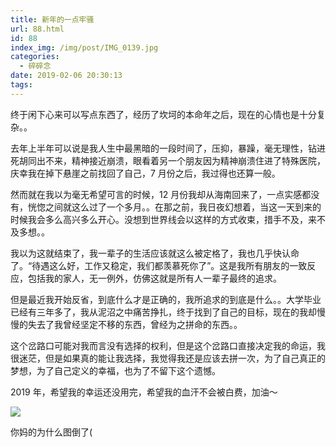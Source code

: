 ```yaml
---
title: 新年的一点牢骚
url: 88.html
id: 88
index_img: /img/post/IMG_0139.jpg
categories:
  - 碎碎念
date: 2019-02-06 20:30:13
tags:
---
```


终于闲下心来可以写点东西了，经历了坎坷的本命年之后，现在的心情也是十分复杂。。

去年上半年可以说是我人生中最黑暗的一段时间了，压抑，暴躁，毫无理性，钻进死胡同出不来，精神接近崩溃，眼看着另一个朋友因为精神崩溃住进了特殊医院，庆幸我在掉下悬崖之前找回了自己，7 月份之后，我过得也还算一般。

然而就在我以为毫无希望可言的时候，12 月份我却从海南回来了，一点实感都没有，恍惚之间就这么过了一个多月。。在那之前，我日夜幻想着，当这一天到来的时候我会多么高兴多么开心。没想到世界线会以这样的方式收束，措手不及，来不及多想。。

我以为这就结束了，我一辈子的生活应该就这么被定格了，我也几乎快认命了。“待遇这么好，工作又稳定，我们都羡慕死你了”。这是我所有朋友的一致反应，包括我的家人，无一例外，仿佛这就是所有人一辈子最终的追求。

但是最近我开始反省，到底什么才是正确的，我所追求的到底是什么。。大学毕业已经有三年多了，我从泥沼之中痛苦挣扎，终于找到了自己的目标，现在的我却慢慢的失去了我曾经坚定不移的东西，曾经为之拼命的东西。。

这个岔路口可能对我而言没有选择的权利，但是这个岔路口直接决定我的命运，我很迷茫，但是如果真的能让我选择，我觉得我还是应该去拼一次，为了自己真正的梦想，为了自己定义的幸福，也为了不留下这个遗憾。

2019 年，希望我的幸运还没用完，希望我的血汗不会被白费，加油～

![](/img/post/IMG_0139.jpg)

你妈的为什么图倒了(
